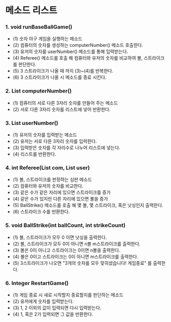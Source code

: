 
# 메소드 리스트

### 1. void runBaseBallGame()
- (1) 숫자 야구 게임을 실행하는 메소드
- (2) 컴퓨터의 숫자를 생성하는 computerNumber() 메소드 호출한다.
- (3) 유저의 숫자를 userNumber() 메소드를 통해 입력받는다.
- (4) Referee() 메소드를 호출 해 컴퓨터와 유저의 숫자를 비교하여 볼, 스트라이크를 판단한다.
- (5) 3 스트라이크가 나올 때 까지 (3)~(4)를 반복한다. 
- (6) 3 스트라이크가 나올 시 메소드를 종료 시킨다.


### 2. List<Integer> computerNumber()
- (1) 컴퓨터의 서로 다른 3자리 숫자를 만들어 주는 메소드
- (2) 서로 다른 3자리 숫자를 리스트에 넣어 반환한다.


### 3. List<Integer> userNumber()
- (1) 유저의 숫자를 입력받는 메소드
- (2) 유저는 서로 다른 3자리 숫자를 입력한다.
- (3) 입력받은 숫자를 각 자리수로 나누어 리스트에 넣는다.
- (4) 리스트를 반환한다.


### 4. int Referee(List<Integer> com, List<Integer> user)
- (1) 볼, 스트라이크를 판정하는 심판 메소드
- (2) 컴퓨터와 유저의 숫자를 비교한다.
- (3) 같은 수가 같은 자리에 있으면 스트라이크를 증가
- (4) 같은 수가 있지만 다른 자리에 있으면 볼을 증가
- (5) BallStrike() 메소드를 호출 해 몇 볼, 몇 스트라이크, 혹은 낫싱인지 출력한다.
- (6) 스트라이크 수를 반환한다.


### 5. void BallStrike(int ballCount, int strikeCount)
- (1) 볼, 스트라이크가 모두 0 이면 낫싱을 출력한다.
- (2) 볼, 스트라이크가 모두 0이 아니면 n볼 m스트라이크를 출력한다.
- (3) 볼은 0이 아니고 스트라이크는 0이면 n볼을 출력한다.
- (4) 볼은 0이고 스트라이크는 0이 아니면 m스트라이크를 출력한다.
- (5) 3스트라이크가 나오면 "3개의 숫자를 모두 맞히셨습니다! 게임종료" 를 출력한다.


### 6. Integer RestartGame() 
- (1) 게임 종료 시 새로 시작할지 종료할지를 판단하는 메소드
- (2) 유저에게 숫자를 입력받는다.
- (3) 1, 2 이외의 값이 입력되면 다시 입력받는다.
- (4) 1, 혹은 2가 입력되면 그 값을 반환한다.
 